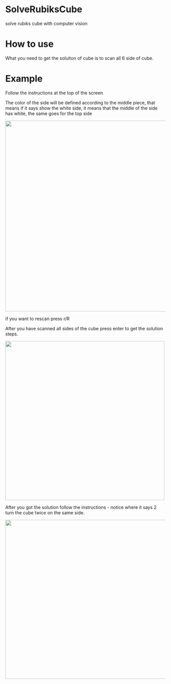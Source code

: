 # SolveRubiksCube
solve rubiks cube with computer vision

# How to use 

What you need to get the soluiton of cube is to scan all 6 side of cube.

# Example

Follow the instructions at the top of the screen

The color of the side will be defined according to the middle piece, that means if it says show the white side, it means that the middle of the side has white, the same goes for the top side

<img src="https://user-images.githubusercontent.com/83061722/191893220-f148c1ff-b686-4234-ba5d-c8b2c3b46cf7.png" width="600" height="600" />


if you want to rescan press r/R 

After you have scanned all sides of the cube press enter to get the solution steps.

<img src ="https://user-images.githubusercontent.com/83061722/191893827-c3ce385b-4659-424f-882c-7c9a2962a518.png" width="500" height="500" />

After you got the solution follow the instructions - notice where it says 2 turn the cube twice on the same side.

<img src ="https://user-images.githubusercontent.com/83061722/191894018-aa1c4809-f9a0-49c0-a29d-d95b2a9e9b6e.png" width="600" height="500" />
